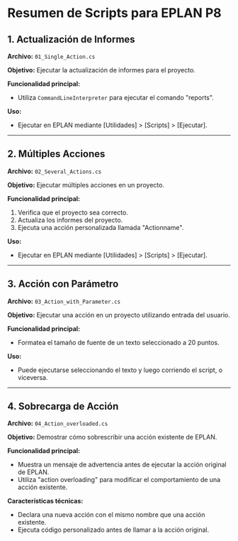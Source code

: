 # Resumen de Scripts para EPLAN P8

## 1. Actualización de Informes

**Archivo:** `01_Single_Action.cs`

**Objetivo:** Ejecutar la actualización de informes para el proyecto.

**Funcionalidad principal:**
- Utiliza `CommandLineInterpreter` para ejecutar el comando "reports".

**Uso:**
- Ejecutar en EPLAN mediante [Utilidades] > [Scripts] > [Ejecutar].

---

## 2. Múltiples Acciones

**Archivo:** `02_Several_Actions.cs`

**Objetivo:** Ejecutar múltiples acciones en un proyecto.

**Funcionalidad principal:**
1. Verifica que el proyecto sea correcto.
2. Actualiza los informes del proyecto.
3. Ejecuta una acción personalizada llamada "Actionname".

**Uso:**
- Ejecutar en EPLAN mediante [Utilidades] > [Scripts] > [Ejecutar].

---

## 3. Acción con Parámetro

**Archivo:** `03_Action_with_Parameter.cs`

**Objetivo:** Ejecutar una acción en un proyecto utilizando entrada del usuario.

**Funcionalidad principal:**
- Formatea el tamaño de fuente de un texto seleccionado a 20 puntos.

**Uso:**
- Puede ejecutarse seleccionando el texto y luego corriendo el script, o viceversa.

---

## 4. Sobrecarga de Acción

**Archivo:** `04_Action_overloaded.cs`

**Objetivo:** Demostrar cómo sobrescribir una acción existente de EPLAN.

**Funcionalidad principal:**
- Muestra un mensaje de advertencia antes de ejecutar la acción original de EPLAN.
- Utiliza "action overloading" para modificar el comportamiento de una acción existente.

**Características técnicas:**
- Declara una nueva acción con el mismo nombre que una acción existente.
- Ejecuta código personalizado antes de llamar a la acción original.

